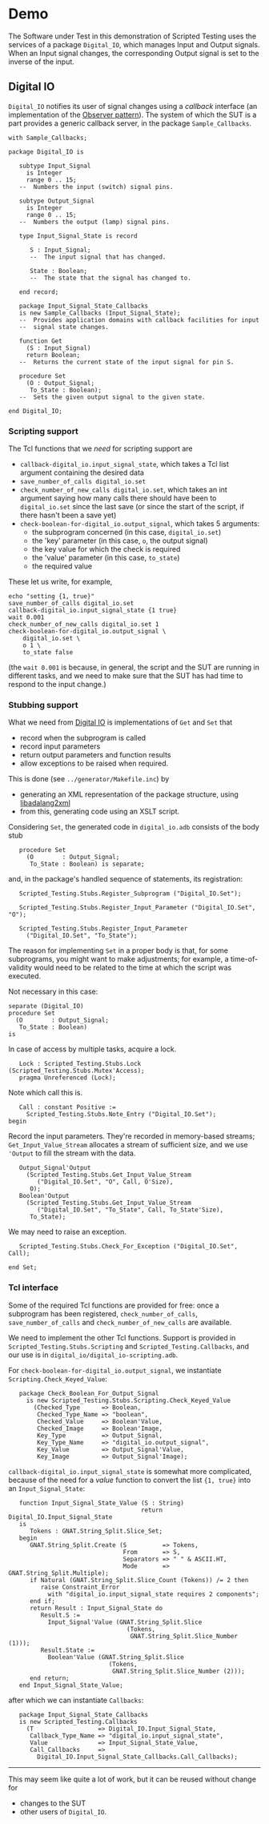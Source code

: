 # Demo #

The Software under Test in this demonstration of Scripted Testing uses the services of a package `Digital_IO`, which manages Input and Output signals. When an Input signal changes, the corresponding Output signal is set to the inverse of the input.

## <a name="digital_io.ads">Digital IO</a> ##

`Digital_IO` notifies its user of signal changes using a _callback_ interface (an implementation of the [Observer pattern](https://en.wikipedia.org/wiki/Observer_pattern)). The system of which the SUT is a part provides a generic callback server, in the package `Sample_Callbacks`.

```
with Sample_Callbacks;

package Digital_IO is

   subtype Input_Signal
     is Integer
     range 0 .. 15;
   --  Numbers the input (switch) signal pins.

   subtype Output_Signal
     is Integer
     range 0 .. 15;
   --  Numbers the output (lamp) signal pins.

   type Input_Signal_State is record

      S : Input_Signal;
      --  The input signal that has changed.

      State : Boolean;
      --  The state that the signal has changed to.

   end record;

   package Input_Signal_State_Callbacks
   is new Sample_Callbacks (Input_Signal_State);
   --  Provides application domains with callback facilities for input
   --  signal state changes.

   function Get
     (S : Input_Signal)
     return Boolean;
   --  Returns the current state of the input signal for pin S.

   procedure Set
     (O : Output_Signal;
      To_State : Boolean);
   --  Sets the given output signal to the given state.

end Digital_IO;
```

### Scripting support ###

The Tcl functions that we _need_ for scripting support are

* `callback-digital_io.input_signal_state`, which takes a Tcl list argument containing the desired data
* `save_number_of_calls digital_io.set`
* `check_number_of_new_calls digital_io.set`, which takes an int argument saying how many calls there should have been to `digital_io.set` since the last save (or since the start of the script, if there hasn't been a save yet)
* `check-boolean-for-digital_io.output_signal`, which takes 5 arguments:
  * the subprogram concerned (in this case, `digital_io.set`)
  * the 'key' parameter (in this case, `o`, the output signal)
  * the key value for which the check is required
  * the 'value' parameter (in this case, `to_state`)
  * the required value

These let us write, for example,

```
echo "setting {1, true}"
save_number_of_calls digital_io.set
callback-digital_io.input_signal_state {1 true}
wait 0.001
check_number_of_new_calls digital_io.set 1
check-boolean-for-digital_io.output_signal \
    digital_io.set \
    o 1 \
    to_state false
```

(the `wait 0.001` is because, in general, the script and the SUT are running in different tasks, and we need to make sure that the SUT has had time to respond to the input change.)

### Stubbing support ###

What we need from [Digital IO](#digital_io.ads) is implementations of `Get` and `Set` that

* record when the subprogram is called
* record input parameters
* return output parameters and function results
* allow exceptions to be raised when required.

This is done (see `../generator/Makefile.inc`) by

* generating an XML representation of the package structure, using [libadalang2xml](https://github.com/simonjwright/libadalang2xml)
* from this, generating code using an XSLT script.

Considering `Set`, the generated code in `digital_io.adb` consists of the body stub

```
   procedure Set
     (O        : Output_Signal;
      To_State : Boolean) is separate;
```

and, in the package's handled sequence of statements, its registration:

```
   Scripted_Testing.Stubs.Register_Subprogram ("Digital_IO.Set");

   Scripted_Testing.Stubs.Register_Input_Parameter ("Digital_IO.Set", "O");

   Scripted_Testing.Stubs.Register_Input_Parameter
     ("Digital_IO.Set", "To_State");
```

The reason for implementing `Set` in a proper body is that, for some subprograms, you might want to make adjustments; for example, a time-of-validity would need to be related to the time at which the script was executed.

Not necessary in this case:

```
separate (Digital_IO)
procedure Set
  (O        : Output_Signal;
   To_State : Boolean)
is
```

In case of access by multiple tasks, acquire a lock.

```
   Lock : Scripted_Testing.Stubs.Lock (Scripted_Testing.Stubs.Mutex'Access);
   pragma Unreferenced (Lock);
```

Note which call this is.

```
   Call : constant Positive :=
     Scripted_Testing.Stubs.Note_Entry ("Digital_IO.Set");
begin
```

Record the input parameters. They're recorded in memory-based streams; `Get_Input_Value_Stream` allocates a stream of sufficient size, and we use `'Output` to fill the stream with the data.

```
   Output_Signal'Output
     (Scripted_Testing.Stubs.Get_Input_Value_Stream
        ("Digital_IO.Set", "O", Call, O'Size),
      O);
   Boolean'Output
     (Scripted_Testing.Stubs.Get_Input_Value_Stream
        ("Digital_IO.Set", "To_State", Call, To_State'Size),
      To_State);
```

We may need to raise an exception.

```
   Scripted_Testing.Stubs.Check_For_Exception ("Digital_IO.Set", Call);

end Set;
```

### Tcl interface ###

Some of the required Tcl functions are provided for free: once a subprogram has been registered, `check_number_of_calls`, `save_number_of_calls` and `check_number_of_new_calls` are available.

We need to implement the other Tcl functions. Support is provided in `Scripted_Testing.Stubs.Scripting` and `Scripted_Testing.Callbacks`, and our use is in `digital_io/digital_io-scripting.adb`.

For `check-boolean-for-digital_io.output_signal`, we instantiate `Scripting.Check_Keyed_Value`:

```
   package Check_Boolean_For_Output_Signal
     is new Scripted_Testing.Stubs.Scripting.Check_Keyed_Value
       (Checked_Type      => Boolean,
        Checked_Type_Name => "boolean",
        Checked_Value     => Boolean'Value,
        Checked_Image     => Boolean'Image,
        Key_Type          => Output_Signal,
        Key_Type_Name     => "digital_io.output_signal",
        Key_Value         => Output_Signal'Value,
        Key_Image         => Output_Signal'Image);
```

`callback-digital_io.input_signal_state` is somewhat more complicated, because of the need for a _value_ function to convert the list `{1, true}` into an `Input_Signal_State`:

```
   function Input_Signal_State_Value (S : String)
                                     return Digital_IO.Input_Signal_State
   is
      Tokens : GNAT.String_Split.Slice_Set;
   begin
      GNAT.String_Split.Create (S          => Tokens,
                                From       => S,
                                Separators => " " & ASCII.HT,
                                Mode       => GNAT.String_Split.Multiple);
      if Natural (GNAT.String_Split.Slice_Count (Tokens)) /= 2 then
         raise Constraint_Error
           with "digital_io.input_signal_state requires 2 components";
      end if;
      return Result : Input_Signal_State do
         Result.S :=
           Input_Signal'Value (GNAT.String_Split.Slice
                                 (Tokens,
                                  GNAT.String_Split.Slice_Number (1)));
         Result.State :=
           Boolean'Value (GNAT.String_Split.Slice
                            (Tokens,
                             GNAT.String_Split.Slice_Number (2)));
      end return;
   end Input_Signal_State_Value;
```

after which we can instantiate `Callbacks`:

```
   package Input_Signal_State_Callbacks
   is new Scripted_Testing.Callbacks
     (T                  => Digital_IO.Input_Signal_State,
      Callback_Type_Name => "digital_io.input_signal_state",
      Value              => Input_Signal_State_Value,
      Call_Callbacks     =>
        Digital_IO.Input_Signal_State_Callbacks.Call_Callbacks);
```

----

This may seem like quite a lot of work, but it can be reused without change for

* changes to the SUT
* other users of `Digital_IO`.
